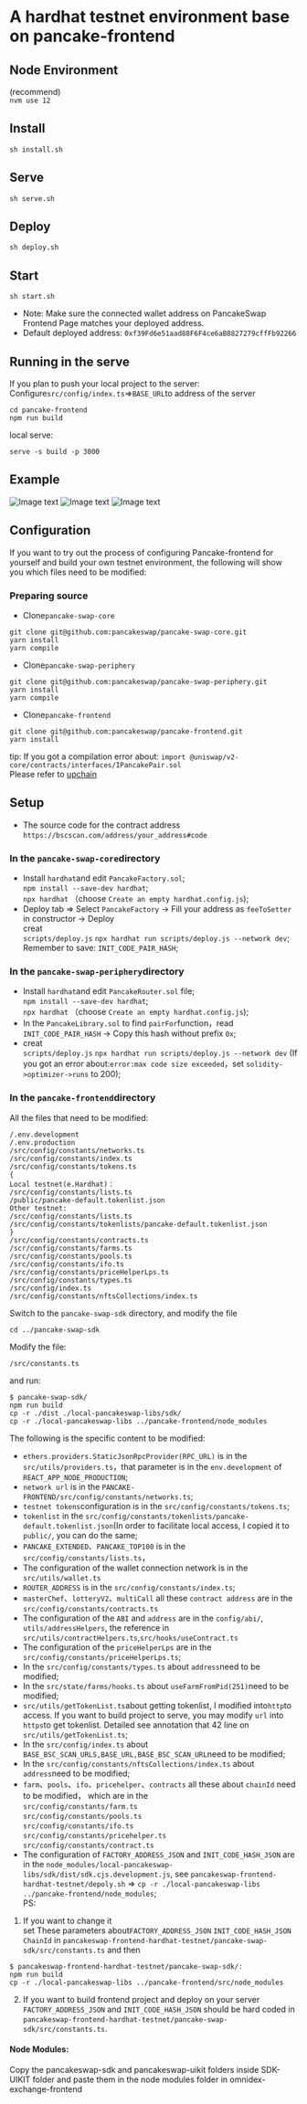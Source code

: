 # A hardhat testnet environment base on pancake-frontend  

## Node Environment  
(recommend)    
`nvm use 12`    

## Install
`sh install.sh`  

## Serve  
`sh serve.sh` 

## Deploy 
`sh deploy.sh`  

## Start
`sh start.sh`  

- Note: Make sure the connected wallet address on PancakeSwap Frontend Page matches your deployed address.
- Default deployed address: `0xf39Fd6e51aad88F6F4ce6aB8827279cffFb92266`




## Running in the serve  
If you plan to push your local project to the server:  
Configure`src/config/index.ts`=>`BASE_URL`to address of the server
```
cd pancake-frontend
npm run build
```
local serve:
```
serve -s build -p 3000
```
## Example
![Image text](https://raw.githubusercontent.com/chobynleo/Img/main/pancake-swap-frontend-hardhat-testnet/WechatIMG30.png)
![Image text](https://raw.githubusercontent.com/chobynleo/Img/main/pancake-swap-frontend-hardhat-testnet/WechatIMG31.png)
![Image text](https://raw.githubusercontent.com/chobynleo/Img/main/pancake-swap-frontend-hardhat-testnet/WechatIMG32.png)

## Configuration
If you want to try out the process of configuring Pancake-frontend for yourself and build your own testnet environment, 
the following will show you which files need to be modified:  

### Preparing source    
- Clone`pancake-swap-core`
```  
git clone git@github.com:pancakeswap/pancake-swap-core.git  
yarn install  
yarn compile  
```

- Clone`pancake-swap-periphery`  
```
git clone git@github.com:pancakeswap/pancake-swap-periphery.git  
yarn install  
yarn compile  
```

- Clone`pancake-frontend`  
```
git clone git@github.com:pancakeswap/pancake-frontend.git  
yarn install  
```

tip: If you got a compilation error about: `import @uniswap/v2-core/contracts/interfaces/IPancakePair.sol`  
Please refer to [upchain](https://learnblockchain.cn/question/2055)  

## Setup  
- The source code for the contract address
`https://bscscan.com/address/your_address#code`  

### In the `pancake-swap-core`directory    
+ Install `hardhat`and edit `PancakeFactory.sol`;  
`npm install --save-dev hardhat`;  
`npx hardhat` （choose `Create an empty hardhat.config.js`);  
+ Deploy tab => Select `PancakeFactory` -> Fill your address as `feeToSetter` in constructor -> Deploy  
creat  
 `scripts/deploy.js` 
`npx hardhat run scripts/deploy.js --network dev`;  
Remember to save: `INIT_CODE_PAIR_HASH`;  
 
### In the `pancake-swap-periphery`directory  
+ Install `hardhat`and edit `PancakeRouter.sol` file;  
`npm install --save-dev hardhat`;  
`npx hardhat` （choose `Create an empty hardhat.config.js`);  
+ In the `PancakeLibrary.sol` to find `pairFor`function，read `INIT_CODE_PAIR_HASH` -> Copy this hash without prefix `0x`;  
+ creat  
`scripts/deploy.js`
`npx hardhat run scripts/deploy.js --network dev`
(If you got an error about:`error:max code size exceeded`，set `solidity->optimizer->runs` to 200);  

### In the `pancake-frontend`directory
All the files that need to be modified:
```
/.env.development 
/.env.production
/src/config/constants/networks.ts
/src/config/constants/index.ts
/src/config/constants/tokens.ts
{
Local testnet(e.Hardhat)：
/src/config/constants/lists.ts
/public/pancake-default.tokenlist.json
Other testnet:
/src/config/constants/lists.ts
/src/config/constants/tokenlists/pancake-default.tokenlist.json
}
/src/config/constants/contracts.ts
/scr/config/constants/farms.ts
/src/config/constants/pools.ts  
/src/config/constants/ifo.ts  
/src/config/constants/priceHelperLps.ts
/src/config/constants/types.ts
/src/config/index.ts
/src/config/constants/nftsCollections/index.ts
```
Switch to the `pancake-swap-sdk` directory, and modify the file
```
cd ../pancake-swap-sdk
```  
Modify the file:
```
/src/constants.ts
```
and run:
```
$ pancake-swap-sdk/
npm run build
cp -r ./dist ./local-pancakeswap-libs/sdk/
cp -r ./local-pancakeswap-libs ../pancake-frontend/node_modules
```

The following is the specific content to be modified:   
+ `ethers.providers.StaticJsonRpcProvider(RPC_URL)` is in the `src/utils/providers.ts`，that parameter is in the `env.development` of `REACT_APP_NODE_PRODUCTION`;  
+ `network url` is in the `PANCAKE-FRONTEND/src/config/constants/networks.ts`;  
+ `testnet tokens`configuration is in the `src/config/constants/tokens.ts`;  
+ `tokenlist` in the `src/config/constants/tokenlists/pancake-default.tokenlist.json`(In order to facilitate local access, I copied it to `public/`, you can do the same;  
+ `PANCAKE_EXTENDED`、`PANCAKE_TOP100` is in the `src/config/constants/lists.ts`，    
+ The configuration of the wallet connection network is in the `src/utils/wallet.ts`      
+ `ROUTER_ADDRESS` is in the `src/config/constants/index.ts`;
+ `masterChef`、`lotteryV2`、`multiCall` all these `contract address` are in the `src/config/constants/contracts.ts`
+ The configuration of the `ABI` and `address` are in the `config/abi/`, `utils/addressHelpers`, the reference in `src/utils/contractHelpers.ts`,`src/hooks/useContract.ts`
+ The configuration of the `priceHelperLps` are in the `src/config/constants/priceHelperLps.ts`;  
+ In the `src/config/constants/types.ts` about `address`need to be modified;
+ In the `src/state/farms/hooks.ts` about `useFarmFromPid(251)`need to be modified;    
+ `src/utils/getTokenList.ts`about getting tokenlist, I modified into`http`to access. If you want to build project to serve, you may modify `url` into `https`to get tokenlist. Detailed see annotation that 42 line on `src/utils/getTokenList.ts`;
+ In the `src/config/index.ts` about `BASE_BSC_SCAN_URLS,BASE_URL,BASE_BSC_SCAN_URL`need to be modified;
+ In the `src/config/constants/nftsCollections/index.ts` about `address`need to be modified;
+ `farm`、`pools`、`ifo`、`pricehelper`、`contracts` all these about `chainId` need to be modified， which are in the   
`src/config/constants/farm.ts`  
`src/config/constants/pools.ts`  
`src/config/constants/ifo.ts`     
`src/config/constants/pricehelper.ts`  
`src/config/constants/contract.ts`   
+ The configuration of `FACTORY_ADDRESS_JSON` and `INIT_CODE_HASH_JSON` are in the `node_modules/local-pancakeswap-libs/sdk/dist/sdk.cjs.development.js`, 
see `pancakeswap-frontend-hardhat-testnet/depoly.sh` => 
`cp -r ./local-pancakeswap-libs ../pancake-frontend/node_modules`;  
PS: 
1. If you want to change it  
set These parameters about`FACTORY_ADDRESS_JSON`  `INIT_CODE_HASH_JSON`  `ChainId` in `pancakeswap-frontend-hardhat-testnet/pancake-swap-sdk/src/constants.ts`
and then  
```
$ pancakeswap-frontend-hardhat-testnet/pancake-swap-sdk/:
npm run build  
cp -r ./local-pancakeswap-libs ../pancake-frontend/src/node_modules
```
2. If you want to build frontend project and deploy on your server  
`FACTORY_ADDRESS_JSON` and `INIT_CODE_HASH_JSON` should be hard coded
in `pancakeswap-frontend-hardhat-testnet/pancake-swap-sdk/src/constants.ts`.

#### Node Modules:
Copy the pancakeswap-sdk and pancakeswap-uikit folders inside SDK-UIKIT folder and paste them in the node modules folder in omnidex-exchange-frontend
